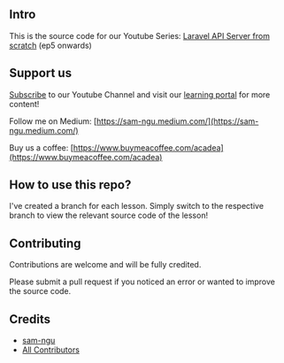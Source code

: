 ## Intro

This is the source code for our Youtube Series: [Laravel API Server from scratch](https://www.youtube.com/playlist?list=PLSfH3ojgWsQosqpQUc28yP9jJZXrEylJY) (ep5 onwards)

## Support us

[Subscribe](https://www.youtube.com/channel/UCU5RsUGkVcPM9QvFHyKm1OQ?sub_confirmation=1 ) to our Youtube Channel and visit our [learning portal](https://acadea.io/learn) for more content!

Follow me on Medium: [https://sam-ngu.medium.com/](https://sam-ngu.medium.com/)

Buy us a coffee: [https://www.buymeacoffee.com/acadea](https://www.buymeacoffee.com/acadea)

## How to use this repo?
I've created a branch for each lesson. Simply switch to the respective branch to view the relevant source code of the lesson! 

## Contributing

Contributions are welcome and will be fully credited.

Please submit a pull request if you noticed an error or wanted to improve the source code.


## Credits

- [sam-ngu](https://github.com/sam-ngu)
- [All Contributors](../../contributors)